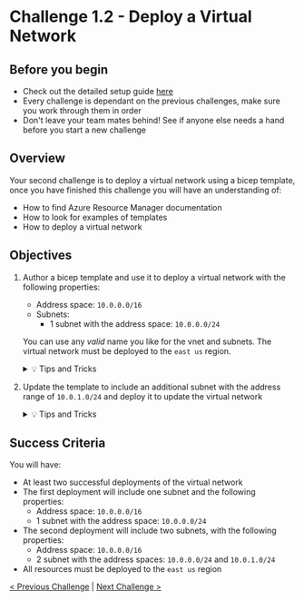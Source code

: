 # Challenge 1.2 - Deploy a Virtual Network

## Before you begin

* Check out the detailed setup guide [here](Setup/readme.md)
* Every challenge is dependant on the previous challenges, make sure you work through them in order
* Don't leave your team mates behind! See if anyone else needs a hand before you start a new challenge

## Overview

Your second challenge is to deploy a virtual network using a bicep template, once you have finished this challenge you will have an understanding of:
* How to find Azure Resource Manager documentation
* How to look for examples of templates
* How to deploy a virtual network

## Objectives

1. Author a bicep template and use it to deploy a virtual network with the following properties:
    * Address space: `10.0.0.0/16`
    * Subnets:
        * 1 subnet with the address space: `10.0.0.0/24`

    You can use any *valid* name you like for the vnet and subnets. The virtual network must be deployed to the `east us` region.

    <details>
    <summary>💡 Tips and Tricks</summary>
    <ul>
        <li>Can Visual Studio Code make your job easier again?</li>
        <li>Where can you find <a href="https://docs.microsoft.com/en-us/azure/templates/microsoft.network/virtualnetworks?tabs=bicep" target="_blank">ARM documentation</a>?</li>
        <li>What are <a href="https://azure.microsoft.com/en-us/resources/templates/?sort=DateUpdated" target="_blank">quick start templates</a>?</li>
    </ul>
    </details>

1. Update the template to include an additional subnet with the address range of `10.0.1.0/24` and deploy it to update the virtual network

    <details>
    <summary>💡 Tips and Tricks</summary>
    <ul>
        <li>What is <a href="https://docs.microsoft.com/en-us/azure/azure-resource-manager/templates/overview#why-choose-arm-templates#:~:text=idempotent" target="_blank">idempotency</a>?</li>
        <li>What do you think would happen if you changed the name of the vnet?</li>
    </ul>
    </details>

## Success Criteria

You will have:
 - At least two successful deployments of the virtual network
 - The first deployment will include one subnet and the following properties:
    - Address space: `10.0.0.0/16`
    - 1 subnet with the address space: `10.0.0.0/24`
 - The second deployment will include two subnets, with the following properties:
    - Address space: `10.0.0.0/16`
    - 2 subnet with the address spaces: `10.0.0.0/24` and `10.0.1.0/24`
 - All resources must be deployed to the `east us` region

[< Previous Challenge](../1.1/readme.md) | [Next Challenge >](../1.3/readme.md)
